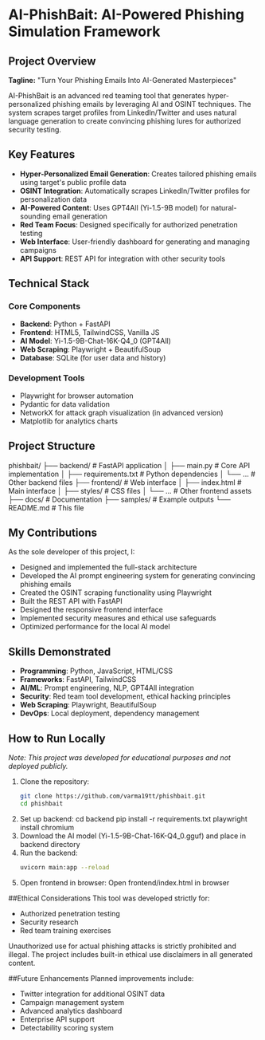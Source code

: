 # AI-PhishBait: AI-Powered Phishing Simulation Framework

## Project Overview

**Tagline:** "Turn Your Phishing Emails Into AI-Generated Masterpieces"

AI-PhishBait is an advanced red teaming tool that generates hyper-personalized phishing emails by leveraging AI and OSINT techniques. The system scrapes target profiles from LinkedIn/Twitter and uses natural language generation to create convincing phishing lures for authorized security testing.

## Key Features

- **Hyper-Personalized Email Generation**: Creates tailored phishing emails using target's public profile data
- **OSINT Integration**: Automatically scrapes LinkedIn/Twitter profiles for personalization data
- **AI-Powered Content**: Uses GPT4All (Yi-1.5-9B model) for natural-sounding email generation
- **Red Team Focus**: Designed specifically for authorized penetration testing
- **Web Interface**: User-friendly dashboard for generating and managing campaigns
- **API Support**: REST API for integration with other security tools

## Technical Stack

### Core Components
- **Backend**: Python + FastAPI
- **Frontend**: HTML5, TailwindCSS, Vanilla JS
- **AI Model**: Yi-1.5-9B-Chat-16K-Q4_0 (GPT4All)
- **Web Scraping**: Playwright + BeautifulSoup
- **Database**: SQLite (for user data and history)

### Development Tools
- Playwright for browser automation
- Pydantic for data validation
- NetworkX for attack graph visualization (in advanced version)
- Matplotlib for analytics charts

## Project Structure
phishbait/
├── backend/ # FastAPI application
│ ├── main.py # Core API implementation
│ ├── requirements.txt # Python dependencies
│ └── ... # Other backend files
├── frontend/ # Web interface
│ ├── index.html # Main interface
│ ├── styles/ # CSS files
│ └── ... # Other frontend assets
├── docs/ # Documentation
├── samples/ # Example outputs
└── README.md # This file

## My Contributions

As the sole developer of this project, I:

- Designed and implemented the full-stack architecture
- Developed the AI prompt engineering system for generating convincing phishing emails
- Created the OSINT scraping functionality using Playwright
- Built the REST API with FastAPI
- Designed the responsive frontend interface
- Implemented security measures and ethical use safeguards
- Optimized performance for the local AI model

## Skills Demonstrated

- **Programming**: Python, JavaScript, HTML/CSS
- **Frameworks**: FastAPI, TailwindCSS
- **AI/ML**: Prompt engineering, NLP, GPT4All integration
- **Security**: Red team tool development, ethical hacking principles
- **Web Scraping**: Playwright, BeautifulSoup
- **DevOps**: Local deployment, dependency management

## How to Run Locally

*Note: This project was developed for educational purposes and not deployed publicly.*

1. Clone the repository:
   ```bash
   git clone https://github.com/varma19tt/phishbait.git
   cd phishbait
2.  Set up backend:
    cd backend
    pip install -r requirements.txt
    playwright install chromium
 3. Download the AI model (Yi-1.5-9B-Chat-16K-Q4_0.gguf) and place in backend directory
 4. Run the backend:
      ```bash
      uvicorn main:app --reload
 5. Open frontend in browser:
      Open frontend/index.html in browser
    
##Ethical Considerations
  This tool was developed strictly for:

  - Authorized penetration testing
  - Security research
  - Red team training exercises

Unauthorized use for actual phishing attacks is strictly prohibited and illegal. The project includes built-in ethical use disclaimers in all generated content.

##Future Enhancements
Planned improvements include:
  - Twitter integration for additional OSINT data
  - Campaign management system
  - Advanced analytics dashboard
  - Enterprise API support
  - Detectability scoring system
